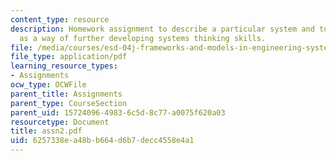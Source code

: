 ```yaml
---
content_type: resource
description: Homework assignment to describe a particular system and to use that system
  as a way of further developing systems thinking skills.
file: /media/courses/esd-04j-frameworks-and-models-in-engineering-systems-engineering-system-design-spring-2007/6257338ea48bb664d6b7decc4558e4a1_assn2.pdf
file_type: application/pdf
learning_resource_types:
- Assignments
ocw_type: OCWFile
parent_title: Assignments
parent_type: CourseSection
parent_uid: 15724096-4983-6c5d-8c77-a0075f620a03
resourcetype: Document
title: assn2.pdf
uid: 6257338e-a48b-b664-d6b7-decc4558e4a1
---
```

